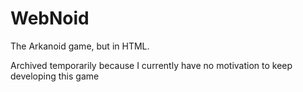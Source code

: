 # WebNoid
The Arkanoid game, but in HTML. 

Archived temporarily because I currently have no motivation to keep developing this game
